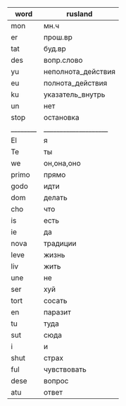 | word   | rusland            |
|--------|--------------------|
| mon    | мн.ч               |
| er     | прош.вр            |
| tat    | буд.вр             |
| des    | вопр.слово         |
| yu     | неполнота_действия |
| eu     | полнота_действия   |
| ku     | указатель_внутрь   |
| un     | нет                |
| stop   | остановка          |
|________|____________________|
| El     | я                  |
| Te     | ты                 |
| we     | он,она,оно         |
| primo  | прямо              |
| godo   | идти               |
| dom    | делать             |
| cho    | что                |
| is     | есть               |
| ie     | да                 |
| nova   | традиции           |
| leve   | жизнь              |
| liv    | жить               |
| une    | не                 |
| ser    | хуй                |
| tort   | сосать             |
| en     | паразит            |
| tu     | туда               |
| sut    | сюда               |
| i      | и                  |
| shut   | страх              |
| ful    | чувствовать        |
| dese   | вопрос             |
| atu    | ответ              |